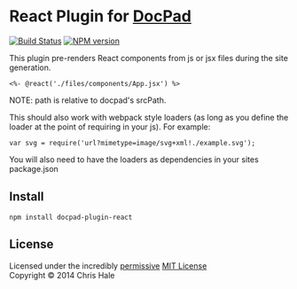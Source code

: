 # React Plugin for [DocPad](http://docpad.org)

[![Build Status](https://secure.travis-ci.org/chrishale/docpad-plugin-react.png?branch=master)](http://travis-ci.org/chrishale/docpad-plugin-react "Check this project's build status on TravisCI")
[![NPM version](https://badge.fury.io/js/docpad-plugin-react.png)](https://npmjs.org/package/docpad-plugin-react "View this project on NPM")

This plugin pre-renders React components from js or jsx files during the site generation.

    <%- @react('./files/components/App.jsx') %>

NOTE: path is relative to docpad's srcPath.

This should also work with webpack style loaders (as long as you define the loader at the point of requiring in your js). For example:

    var svg = require('url?mimetype=image/svg+xml!./example.svg');

You will also need to have the loaders as dependencies in your sites package.json

## Install

    npm install docpad-plugin-react

## License
Licensed under the incredibly [permissive](http://en.wikipedia.org/wiki/Permissive_free_software_licence) [MIT License](http://creativecommons.org/licenses/MIT/)
<br/>Copyright &copy; 2014 Chris Hale